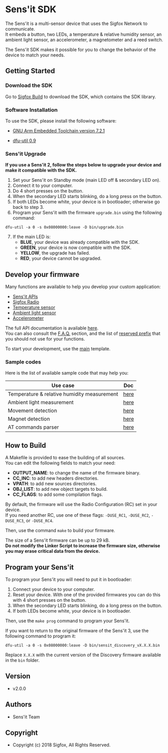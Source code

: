 # Sens'it SDK

The Sens'it is a multi-sensor device that uses the Sigfox Network to communicate.  
It embeds a button, two LEDs, a temperature & relative humidity sensor, an ambient light sensor, an accelerometer, a magnetometer and a reed switch.

The Sens'it SDK makes it possible for you to change the behavior of the device to match your needs.

## Getting Started

### Download the SDK

Go to [Sigfox Build](https://build.sigfox.com/sensit-for-developers) to download the SDK, which contains the SDK library.

### Software Installation

To use the SDK, please install the following software:

- [GNU Arm Embedded Toolchain version 7.2.1](https://developer.arm.com/open-source/gnu-toolchain/gnu-rm/downloads)

- [dfu-util 0.9](http://dfu-util.sourceforge.net/)

### Sens'it Upgrade

**If you use a Sens'it 2, follow the steps below to upgrade your device and make it compatible with the SDK.**

1. Set your Sens'it on Standby mode (main LED off & secondary LED on).
2. Connect it to your computer.
3. Do 4 short presses on the button.
4. When the secondary LED starts blinking, do a long press on the button.
5. If both LEDs become white, your device is in bootloader; otherwise go back to step 3.
6. Program your Sens'it with the firmware `upgrade.bin` using the following command:
```
dfu-util -a 0 -s 0x08000000:leave -D bin/upgrade.bin
```
7. If the main LED is:
    - **BLUE**, your device was already compatible with the SDK.
    - **GREEN**, your device is now compatible with the SDK.
    - **YELLOW**, the upgrade has failed.
    - **RED**, your device cannot be upgraded.

## Develop your firmware

Many functions are available to help you develop your custom application:
 - [Sens'it APIs](sdk/inc/sensit/sensit_api.h)
 - [Sigfox Radio](sdk/inc/radio/radio_api.h)
 - [Temperature sensor](sdk/inc/sensors/hts221.h)
 - [Ambient light sensor](sdk/inc/sensors/ltr329.h)
 - [Accelerometer](sdk/inc/sensors/fxos8700.h)

The full API documentation is available [here](doc/html/modules.html).  
You can also consult the [F.A.Q.](doc/FAQ.md) section, and the list of [reserved prefix](doc/reserved-prefix.md) that you should not use for your functions.

To start your development, use the [main](sdk/src/main.c) template.

### Sample codes

Here is the list of available sample code that may help you:

| Use case                                    | Doc                        |
|---------------------------------------------|----------------------------|
| Temperature & relative humidity measurement | [here](doc/temperature.md) |
| Ambient light measurement                   | [here](doc/light.md)       |
| Movement detection                          | [here](doc/vibration.md)   |
| Magnet detection                            | [here](doc/magnet.md)      |
| AT commands parser                          | [here](doc/modem.md)       |

## How to Build

A Makefile is provided to ease the building of all sources.  
You can edit the following fields to match your need:
 - **OUTPUT_NAME**: to change the name of the firmware binary.
 - **CC_INC**: to add new headers directories.
 - **VPATH**: to add new sources directories.
 - **OBJ_LIST**: to add new object targets to build.
 - **CC_FLAGS**: to add some compilation flags.

By default, the firmware will use the Radio Configuration (RC) set in your device.  
If you need another RC, use one of these flags: `-DUSE_RC1`, `-DUSE_RC2`, `-DUSE_RC3`, or `-DUSE_RC4`.

Then, use the command `make` to build your firmware.

The size of a Sens'it firmware can be up to 29 kB.  
**Do not modify the Linker Script to increase the firmware size, otherwise you may erase critical data from the device.**

## Program your Sens'it

To program your Sens'it you will need to put it in bootloader:
1. Connect your device to your computer.
2. Reset your device. With one of the provided firmwares you can do this with 4 short presses on the button.
3. When the secondary LED starts blinking, do a long press on the button.
4. If both LEDs become white, your device is in bootloader.

Then, use the `make prog` command to program your Sens'it.

If you want to return to the original firmware of the Sens'it 3, use the following command to program it:
```
dfu-util -a 0 -s 0x08000000:leave -D bin/sensit_discovery_vX.X.X.bin
```
Replace `X.X.X` with the current version of the Discovery firmware available in the `bin` folder.

## Version

- v2.0.0

## Authors

- Sens'it Team

## Copyright

- Copyright (c) 2018 Sigfox, All Rights Reserved.
